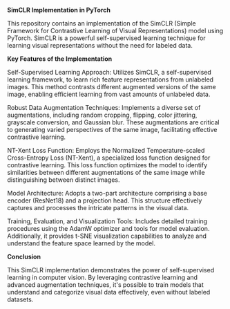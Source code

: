 **SimCLR Implementation in PyTorch**

This repository contains an implementation of the SimCLR (Simple Framework for Contrastive Learning of Visual Representations) model using PyTorch. SimCLR is a powerful self-supervised learning technique for learning visual representations without the need for labeled data.

**Key Features of the Implementation**

Self-Supervised Learning Approach: Utilizes SimCLR, a self-supervised learning framework, to learn rich feature representations from unlabeled images. This method contrasts different augmented versions of the same image, enabling efficient learning from vast amounts of unlabeled data.

Robust Data Augmentation Techniques: Implements a diverse set of augmentations, including random cropping, flipping, color jittering, grayscale conversion, and Gaussian blur. These augmentations are critical to generating varied perspectives of the same image, facilitating effective contrastive learning.

NT-Xent Loss Function: Employs the Normalized Temperature-scaled Cross-Entropy Loss (NT-Xent), a specialized loss function designed for contrastive learning. This loss function optimizes the model to identify similarities between different augmentations of the same image while distinguishing between distinct images.

Model Architecture: Adopts a two-part architecture comprising a base encoder (ResNet18) and a projection head. This structure effectively captures and processes the intricate patterns in the visual data.

Training, Evaluation, and Visualization Tools: Includes detailed training procedures using the AdamW optimizer and tools for model evaluation. Additionally, it provides t-SNE visualization capabilities to analyze and understand the feature space learned by the model.

**Conclusion**

This SimCLR implementation demonstrates the power of self-supervised learning in computer vision. By leveraging contrastive learning and advanced augmentation techniques, it's possible to train models that understand and categorize visual data effectively, even without labeled datasets.
